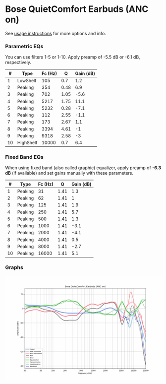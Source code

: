 # Bose QuietComfort Earbuds (ANC on)
See [usage instructions](https://github.com/jaakkopasanen/AutoEq#usage) for more options and info.

### Parametric EQs
You can use filters 1-5 or 1-10. Apply preamp of -5.5 dB or -6.1 dB, respectively.

|   # | Type      |   Fc (Hz) |    Q |   Gain (dB) |
|-----|-----------|-----------|------|-------------|
|   1 | LowShelf  |       105 | 0.7  |         1.2 |
|   2 | Peaking   |       354 | 0.48 |         6.9 |
|   3 | Peaking   |       702 | 1.05 |        -5.6 |
|   4 | Peaking   |      5217 | 1.75 |        11.1 |
|   5 | Peaking   |      5232 | 0.28 |        -7.1 |
|   6 | Peaking   |       112 | 2.55 |        -1.1 |
|   7 | Peaking   |       173 | 2.67 |         1.1 |
|   8 | Peaking   |      3394 | 4.61 |        -1   |
|   9 | Peaking   |      9318 | 2.58 |        -3   |
|  10 | HighShelf |     10000 | 0.7  |         6.4 |

### Fixed Band EQs
When using fixed band (also called graphic) equalizer, apply preamp of **-6.3 dB** (if available) and set gains manually with these parameters.

|   # | Type    |   Fc (Hz) |    Q |   Gain (dB) |
|-----|---------|-----------|------|-------------|
|   1 | Peaking |        31 | 1.41 |         1.3 |
|   2 | Peaking |        62 | 1.41 |         1   |
|   3 | Peaking |       125 | 1.41 |         1.9 |
|   4 | Peaking |       250 | 1.41 |         5.7 |
|   5 | Peaking |       500 | 1.41 |         1.3 |
|   6 | Peaking |      1000 | 1.41 |        -3.1 |
|   7 | Peaking |      2000 | 1.41 |        -4.1 |
|   8 | Peaking |      4000 | 1.41 |         0.5 |
|   9 | Peaking |      8000 | 1.41 |        -2.7 |
|  10 | Peaking |     16000 | 1.41 |         5.1 |

### Graphs
![](./Bose%20QuietComfort%20Earbuds%20(ANC%20on).png)
